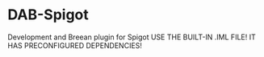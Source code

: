 # DAB-Spigot
Development and Breean plugin for Spigot
USE THE BUILT-IN .IML FILE!
IT HAS PRECONFIGURED DEPENDENCIES!
